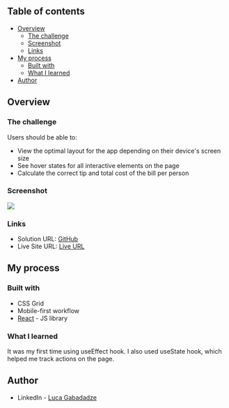 ## Table of contents

- [Overview](#overview)
  - [The challenge](#the-challenge)
  - [Screenshot](#screenshot)
  - [Links](#links)
- [My process](#my-process)
  - [Built with](#built-with)
  - [What I learned](#what-i-learned)
- [Author](#author)

## Overview

### The challenge

Users should be able to:

- View the optimal layout for the app depending on their device's screen size
- See hover states for all interactive elements on the page
- Calculate the correct tip and total cost of the bill per person

### Screenshot

![](./images/screenshot.png)


### Links

- Solution URL: [GitHub](https://github.com/gabadadzeluca/tip-calculator-app-react)
- Live Site URL: [Live URL](https://gabadadzeluca.github.io/tip-calculator-app-react/)

## My process

### Built with

- CSS Grid
- Mobile-first workflow
- [React](https://reactjs.org/) - JS library

### What I learned
It was my first time using useEffect hook. I also used useState hook, which helped me track actions on the page.

## Author

- LinkedIn - [Luca Gabadadze](https://www.linkedin.com/in/luca-gabadadze-6068b324a/)
